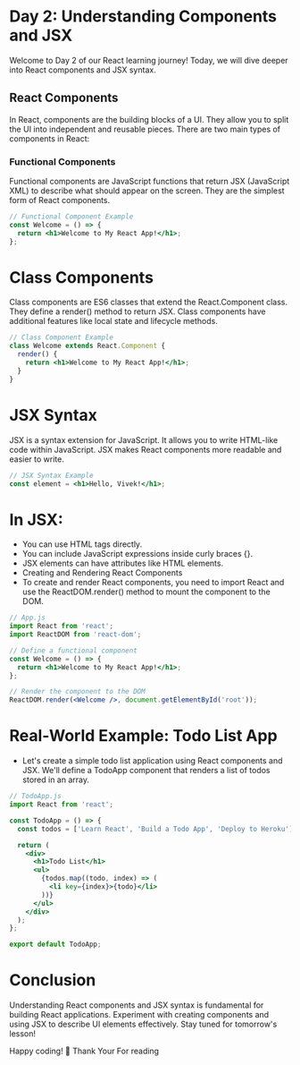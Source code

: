 # Day 2: Understanding Components and JSX

Welcome to Day 2 of our React learning journey! Today, we will dive deeper into React components and JSX syntax.

## React Components

In React, components are the building blocks of a UI. They allow you to split the UI into independent and reusable pieces. There are two main types of components in React:

### Functional Components

Functional components are JavaScript functions that return JSX (JavaScript XML) to describe what should appear on the screen. They are the simplest form of React components.

```jsx
// Functional Component Example
const Welcome = () => {
  return <h1>Welcome to My React App!</h1>;
};
```

# Class Components

Class components are ES6 classes that extend the React.Component class. They define a render() method to return JSX. Class components have additional features like local state and lifecycle methods.

```jsx
// Class Component Example
class Welcome extends React.Component {
  render() {
    return <h1>Welcome to My React App!</h1>;
  }
}

```

# JSX Syntax
JSX is a syntax extension for JavaScript. It allows you to write HTML-like code within JavaScript. JSX makes React components more readable and easier to write.

```jsx
// JSX Syntax Example
const element = <h1>Hello, Vivek!</h1>;

```

# In JSX:

- You can use HTML tags directly.
- You can include JavaScript expressions inside curly braces {}.
- JSX elements can have attributes like HTML elements.
- Creating and Rendering React Components
- To create and render React components, you need to import React and use the ReactDOM.render() method to mount the component to the DOM.

```jsx
// App.js
import React from 'react';
import ReactDOM from 'react-dom';

// Define a functional component
const Welcome = () => {
  return <h1>Welcome to My React App!</h1>;
};

// Render the component to the DOM
ReactDOM.render(<Welcome />, document.getElementById('root'));

```

# Real-World Example: Todo List App
- Let's create a simple todo list application using React components and JSX. We'll define a TodoApp component that renders a list of todos stored in an array.

```jsx
// TodoApp.js
import React from 'react';

const TodoApp = () => {
  const todos = ['Learn React', 'Build a Todo App', 'Deploy to Heroku'];

  return (
    <div>
      <h1>Todo List</h1>
      <ul>
        {todos.map((todo, index) => (
          <li key={index}>{todo}</li>
        ))}
      </ul>
    </div>
  );
};

export default TodoApp;

```
# Conclusion
Understanding React components and JSX syntax is fundamental for building React applications. Experiment with creating components and using JSX to describe UI elements effectively. Stay tuned for tomorrow's lesson!

Happy coding! 🚀
Thank Your For reading